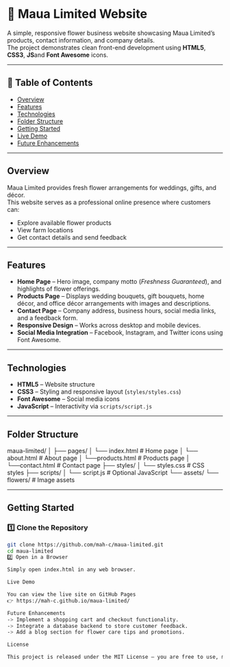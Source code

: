 # 🌸 Maua Limited Website

A simple, responsive flower business website showcasing Maua Limited’s products, contact information, and company details.  
The project demonstrates clean front-end development using **HTML5**, **CSS3**, **JS**and **Font Awesome** icons.

---

## 📑 Table of Contents
- [Overview](#overview)
- [Features](#features)
- [Technologies](#technologies)
- [Folder Structure](#folder-structure)
- [Getting Started](#getting-started)
- [Live Demo](#live-demo)
- [Future Enhancements](#future-enhancements)

---

## Overview
Maua Limited provides fresh flower arrangements for weddings, gifts, and décor.  
This website serves as a professional online presence where customers can:
- Explore available flower products
- View farm locations
- Get contact details and send feedback

---

## Features
- **Home Page** – Hero image, company motto (*Freshness Guaranteed*), and highlights of flower offerings.
- **Products Page** – Displays wedding bouquets, gift bouquets, home décor, and office décor arrangements with images and descriptions.
- **Contact Page** – Company address, business hours, social media links, and a feedback form.
- **Responsive Design** – Works across desktop and mobile devices.
- **Social Media Integration** – Facebook, Instagram, and Twitter icons using Font Awesome.

---

## Technologies
- **HTML5** – Website structure
- **CSS3** – Styling and responsive layout (`styles/styles.css`)
- **Font Awesome** – Social media icons
- **JavaScript** – Interactivity via `scripts/script.js`

---

## Folder Structure
maua-limited/
│
├── pages/
│  └── index.html # Home page
│  └── about.html # About page
│  └──products.html # Products page
│  └──contact.html # Contact page
├── styles/
│ └── styles.css # CSS styles
├── scripts/
│ └── script.js # Optional JavaScript
└── assets/
   └── flowers/ # Image assets

---

## Getting Started

### 1️⃣ Clone the Repository
```bash
git clone https://github.com/mah-c/maua-limited.git
cd maua-limited
2️⃣ Open in a Browser

Simply open index.html in any web browser.

Live Demo

You can view the live site on GitHub Pages 
👉 https://mah-c.github.io/maua-limited/

Future Enhancements
-> Implement a shopping cart and checkout functionality.
-> Integrate a database backend to store customer feedback.
-> Add a blog section for flower care tips and promotions.

License

This project is released under the MIT License – you are free to use, modify, and distribute it.
